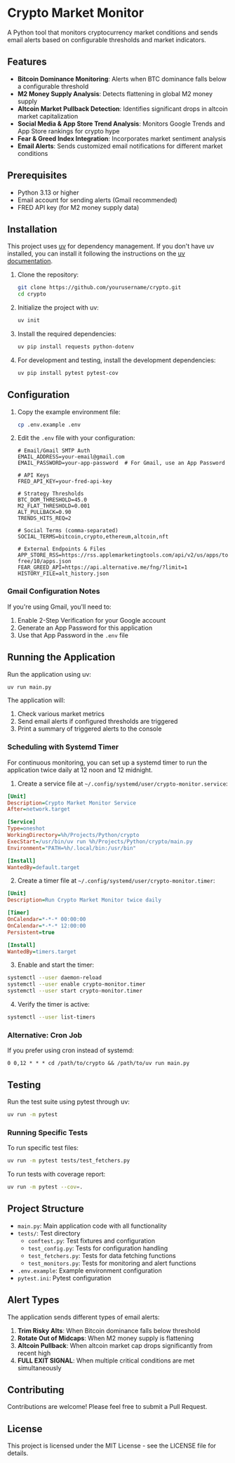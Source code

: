 # Crypto Market Monitor

A Python tool that monitors cryptocurrency market conditions and sends email alerts based on configurable thresholds and market indicators.

## Features

- **Bitcoin Dominance Monitoring**: Alerts when BTC dominance falls below a configurable threshold
- **M2 Money Supply Analysis**: Detects flattening in global M2 money supply
- **Altcoin Market Pullback Detection**: Identifies significant drops in altcoin market capitalization
- **Social Media & App Store Trend Analysis**: Monitors Google Trends and App Store rankings for crypto hype
- **Fear & Greed Index Integration**: Incorporates market sentiment analysis
- **Email Alerts**: Sends customized email notifications for different market conditions

## Prerequisites

- Python 3.13 or higher
- Email account for sending alerts (Gmail recommended)
- FRED API key (for M2 money supply data)

## Installation

This project uses [uv](https://github.com/astral-sh/uv) for dependency management. If you don't have uv installed, you can install it following the instructions on the [uv documentation](https://github.com/astral-sh/uv).

1. Clone the repository:

   ```bash
   git clone https://github.com/yourusername/crypto.git
   cd crypto
   ```

2. Initialize the project with uv:

   ```bash
   uv init
   ```

3. Install the required dependencies:

   ```bash
   uv pip install requests python-dotenv
   ```

4. For development and testing, install the development dependencies:
   ```bash
   uv pip install pytest pytest-cov
   ```

## Configuration

1. Copy the example environment file:

   ```bash
   cp .env.example .env
   ```

2. Edit the `.env` file with your configuration:

   ```
   # Email/Gmail SMTP Auth
   EMAIL_ADDRESS=your-email@gmail.com
   EMAIL_PASSWORD=your-app-password  # For Gmail, use an App Password

   # API Keys
   FRED_API_KEY=your-fred-api-key

   # Strategy Thresholds
   BTC_DOM_THRESHOLD=45.0
   M2_FLAT_THRESHOLD=0.001
   ALT_PULLBACK=0.90
   TRENDS_HITS_REQ=2

   # Social Terms (comma-separated)
   SOCIAL_TERMS=bitcoin,crypto,ethereum,altcoin,nft

   # External Endpoints & Files
   APP_STORE_RSS=https://rss.applemarketingtools.com/api/v2/us/apps/top-free/10/apps.json
   FEAR_GREED_API=https://api.alternative.me/fng/?limit=1
   HISTORY_FILE=alt_history.json
   ```

### Gmail Configuration Notes

If you're using Gmail, you'll need to:

1. Enable 2-Step Verification for your Google account
2. Generate an App Password for this application
3. Use that App Password in the `.env` file

## Running the Application

Run the application using uv:

```bash
uv run main.py
```

The application will:

1. Check various market metrics
2. Send email alerts if configured thresholds are triggered
3. Print a summary of triggered alerts to the console

### Scheduling with Systemd Timer

For continuous monitoring, you can set up a systemd timer to run the application twice daily at 12 noon and 12 midnight.

1. Create a service file at `~/.config/systemd/user/crypto-monitor.service`:

```ini
[Unit]
Description=Crypto Market Monitor Service
After=network.target

[Service]
Type=oneshot
WorkingDirectory=%h/Projects/Python/crypto
ExecStart=/usr/bin/uv run %h/Projects/Python/crypto/main.py
Environment="PATH=%h/.local/bin:/usr/bin"

[Install]
WantedBy=default.target
```

2. Create a timer file at `~/.config/systemd/user/crypto-monitor.timer`:

```ini
[Unit]
Description=Run Crypto Market Monitor twice daily

[Timer]
OnCalendar=*-*-* 00:00:00
OnCalendar=*-*-* 12:00:00
Persistent=true

[Install]
WantedBy=timers.target
```

3. Enable and start the timer:

```bash
systemctl --user daemon-reload
systemctl --user enable crypto-monitor.timer
systemctl --user start crypto-monitor.timer
```

4. Verify the timer is active:

```bash
systemctl --user list-timers
```

### Alternative: Cron Job

If you prefer using cron instead of systemd:

```
0 0,12 * * * cd /path/to/crypto && /path/to/uv run main.py
```

## Testing

Run the test suite using pytest through uv:

```bash
uv run -m pytest
```

### Running Specific Tests

To run specific test files:

```bash
uv run -m pytest tests/test_fetchers.py
```

To run tests with coverage report:

```bash
uv run -m pytest --cov=.
```

## Project Structure

- `main.py`: Main application code with all functionality
- `tests/`: Test directory
  - `conftest.py`: Test fixtures and configuration
  - `test_config.py`: Tests for configuration handling
  - `test_fetchers.py`: Tests for data fetching functions
  - `test_monitors.py`: Tests for monitoring and alert functions
- `.env.example`: Example environment configuration
- `pytest.ini`: Pytest configuration

## Alert Types

The application sends different types of email alerts:

1. **Trim Risky Alts**: When Bitcoin dominance falls below threshold
2. **Rotate Out of Midcaps**: When M2 money supply is flattening
3. **Altcoin Pullback**: When altcoin market cap drops significantly from recent high
4. **FULL EXIT SIGNAL**: When multiple critical conditions are met simultaneously

## Contributing

Contributions are welcome! Please feel free to submit a Pull Request.

## License

This project is licensed under the MIT License - see the LICENSE file for details.
